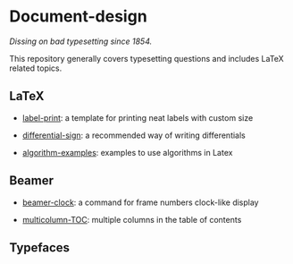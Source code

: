 # Document-design

*Dissing on bad typesetting since 1854.*

This repository generally covers typesetting questions and includes LaTeX related topics.

## LaTeX
- [label-print](https://github.com/texstremists/Document-design/tree/master/Latex/labelPrint): a template for printing neat labels with custom size

- [differential-sign](https://github.com/texstremists/Document-design/blob/master/Latex/differentialSign.tex): a recommended way of writing differentials

- [algorithm-examples](https://github.com/texstremists/Document-design/blob/master/Latex/algorithmExamples.tex): examples to use algorithms in Latex



## Beamer

- [beamer-clock](https://github.com/texstremists/Document-design/blob/master/Beamer/beamer-clock/beamerClock.md): a command for frame numbers clock-like display

- [multicolumn-TOC](https://github.com/texstremists/Document-design/blob/master/Beamer/multicolumnTOC.tex): multiple columns in the table of contents



## Typefaces